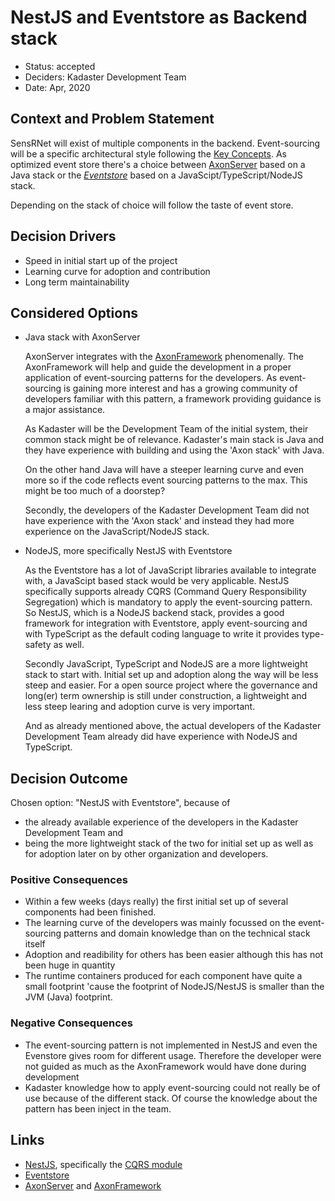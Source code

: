 # NestJS and Eventstore as Backend stack

* Status: accepted
* Deciders: Kadaster Development Team
* Date: Apr, 2020

## Context and Problem Statement

SensRNet will exist of multiple components in the backend. Event-sourcing will be a specific architectural style following the [Key Concepts](../KeyConcepts.md). As optimized event store there's a choice between [AxonServer](https://axoniq.io/product-overview/axon-server) based on a Java stack or the _[Eventstore](https://www.Eventstore.com/)_ based on a JavaScipt/TypeScript/NodeJS stack.

Depending on the stack of choice will follow the taste of event store.


## Decision Drivers

* Speed in initial start up of the project
* Learning curve for adoption and contribution
* Long term maintainability


## Considered Options

* Java stack with AxonServer

  AxonServer integrates with the [AxonFramework](https://axoniq.io/product-overview/axon-framework) phenomenally. The AxonFramework will help and guide the development in a proper application of event-sourcing patterns for the developers. As event-sourcing is gaining more interest and has a growing community of developers familiar with this pattern, a framework providing guidance is a major assistance.

  As Kadaster will be the Development Team of the initial system, their common stack might be of relevance. Kadaster's main stack is Java and they have experience with building and using the 'Axon stack' with Java.

  On the other hand Java will have a steeper learning curve and even more so if the code reflects event sourcing patterns to the max. This might be too much of a doorstep?

  Secondly, the developers of the Kadaster Development Team did not have experience with the 'Axon stack' and instead they had more experience on the JavaScript/NodeJS stack.

* NodeJS, more specifically NestJS with Eventstore
  
  As the Eventstore has a lot of JavaScript libraries available to integrate with, a JavaScipt based stack would be very applicable. NestJS specifically supports already CQRS (Command Query Responsibility Segregation) which is mandatory to apply the event-sourcing pattern. So NestJS, which is a NodeJS backend stack, provides a good framework for integration with Eventstore, apply event-sourcing and with TypeScript as the default coding language to write it provides type-safety as well.

  Secondly JavaScript, TypeScript and NodeJS are a more lightweight stack to start with. Initial set up and adoption along the way will be less steep and easier. For a open source project where the governance and long(er) term ownership is still under construction, a lightweight and less steep learing and adoption curve is very important.

  And as already mentioned above, the actual developers of the Kadaster Development Team already did have experience with NodeJS and TypeScript.

## Decision Outcome

Chosen option: "NestJS with Eventstore", because of

* the already available experience of the developers in the Kadaster Development Team and 
* being the more lightweight stack of the two for initial set up as well as for adoption later on by other organization and developers.

### Positive Consequences

* Within a few weeks (days really) the first initial set up of several components had been finished.
* The learning curve of the developers was mainly focussed on the event-sourcing patterns and domain knowledge than on the technical stack itself
* Adoption and readibility for others has been easier although this has not been huge in quantity
* The runtime containers produced for each component have quite a small footprint 'cause the footprint of NodeJS/NestJS is smaller than the JVM (Java) footprint.

### Negative Consequences

* The event-sourcing pattern is not implemented in NestJS and even the Evenstore gives room for different usage. Therefore the developer were not guided as much as the AxonFramework would have done during development
* Kadaster knowledge how to apply event-sourcing could not really be of use because of the different stack. Of course the knowledge about the pattern has been inject in the team. 

## Links

* [NestJS](https://nestjs.com/), specifically the [CQRS module](https://docs.nestjs.com/recipes/cqrs#cqrs)
* [Eventstore](https://www.Eventstore.com/)
* [AxonServer](https://axoniq.io/product-overview/axon-server) and [AxonFramework](https://axoniq.io/product-overview/axon-framework)
